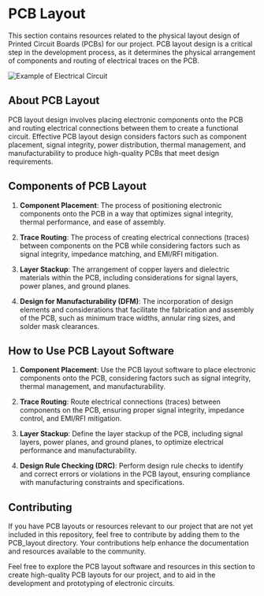 # PCB Layout

This section contains resources related to the physical layout design of Printed Circuit Boards (PCBs) for our project. PCB layout design is a critical step in the development process, as it determines the physical arrangement of components and routing of electrical traces on the PCB.

<image src="https://image.easyeda.com/pullimage/hAB5ttrRA4Ks5nLmtsxZQNC0dL0ptZkBO0vtBAcy.jpeg" alt="Example of Electrical Circuit">

## About PCB Layout

PCB layout design involves placing electronic components onto the PCB and routing electrical connections between them to create a functional circuit. Effective PCB layout design considers factors such as component placement, signal integrity, power distribution, thermal management, and manufacturability to produce high-quality PCBs that meet design requirements.

## Components of PCB Layout

1. **Component Placement**: The process of positioning electronic components onto the PCB in a way that optimizes signal integrity, thermal performance, and ease of assembly.

2. **Trace Routing**: The process of creating electrical connections (traces) between components on the PCB while considering factors such as signal integrity, impedance matching, and EMI/RFI mitigation.

3. **Layer Stackup**: The arrangement of copper layers and dielectric materials within the PCB, including considerations for signal layers, power planes, and ground planes.

4. **Design for Manufacturability (DFM)**: The incorporation of design elements and considerations that facilitate the fabrication and assembly of the PCB, such as minimum trace widths, annular ring sizes, and solder mask clearances.


## How to Use PCB Layout Software

1. **Component Placement**: Use the PCB layout software to place electronic components onto the PCB, considering factors such as signal integrity, thermal management, and manufacturability.

2. **Trace Routing**: Route electrical connections (traces) between components on the PCB, ensuring proper signal integrity, impedance control, and EMI/RFI mitigation.

3. **Layer Stackup**: Define the layer stackup of the PCB, including signal layers, power planes, and ground planes, to optimize electrical performance and manufacturability.

4. **Design Rule Checking (DRC)**: Perform design rule checks to identify and correct errors or violations in the PCB layout, ensuring compliance with manufacturing constraints and specifications.

## Contributing

If you have PCB layouts or resources relevant to our project that are not yet included in this repository, feel free to contribute by adding them to the PCB_layout directory. Your contributions help enhance the documentation and resources available to the community.

Feel free to explore the PCB layout software and resources in this section to create high-quality PCB layouts for our project, and to aid in the development and prototyping of electronic circuits.
